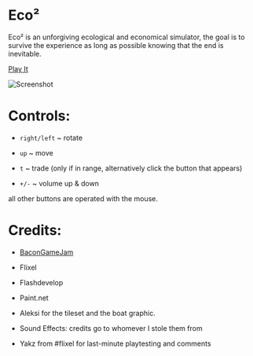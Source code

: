 Eco²
====

Eco² is an unforgiving ecological and economical simulator, the goal is to survive the experience as long as possible knowing that the end is inevitable.

[Play It](http://dl.dropbox.com/u/29254286/bgj2.html)

![Screenshot](http://i.imgur.com/7K37U.png)

Controls:
========

- `right/left` ~ rotate

- `up` ~ move

- `t` ~ trade (only if in range, alternatively click the button that appears)

- `+/-` ~ volume up & down

all other buttons are operated with the mouse.

Credits:
========

- [BaconGameJam](http://bacongamejam.org/)

- Flixel

- Flashdevelop 

- Paint.net

- Aleksi for the tileset and the boat graphic.

- Sound Effects: credits go to whomever I stole them from

- Yakz from #flixel for last-minute playtesting and comments